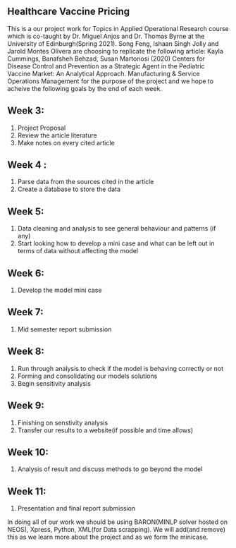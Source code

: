 ## Healthcare Vaccine Pricing


This is a our project work for Topics in Applied Operational Research course which is co-taught by Dr. Miguel Anjos and Dr. Thomas Byrne at the University of Edinburgh(Spring 2021). Song Feng, Ishaan Singh Jolly and Jarold Montes Olivera are choosing to replicate the following article: Kayla Cummings, Banafsheh Behzad, Susan Martonosi (2020) Centers for Disease Control and Prevention as a Strategic Agent in the Pediatric Vaccine Market: An Analytical Approach. Manufacturing & Service Operations Management for the purpose of the project and we hope to acheive the following goals by the end of each week. 

## Week 3:
1. Project Proposal 
2. Review the article literature 
3. Make notes on every cited article 

## Week 4 : 
1. Parse data from the sources cited in the article 
2. Create a database to store the data 

## Week 5:  
1. Data cleaning and analysis to see general behaviour and patterns (if any) 
2. Start looking how to develop a mini case and what can be left out in terms of data without affecting the model 

## Week 6:  
1. Develop the model mini case


## Week 7:  
1. Mid semester report submission 
         

## Week 8:  
1. Run through analysis to check if the model is behaving correctly or not 
2. Forming and consolidating our models solutions 
3. Begin sensitivity analysis 

## Week 9:  
1. Finishing on senstivity analysis 
2. Transfer our results to a website(if possible and time allows) 

## Week 10:  
1. Analysis of result and discuss methods to go beyond the model 

## Week 11:  
1. Presentation and final report submission 


In doing all of our work we should be using BARON(MINLP solver hosted on NEOS), Xpress, Python, XML(for Data scrapping). We will add(and remove) this as we learn more about the project and as we form the minicase.

